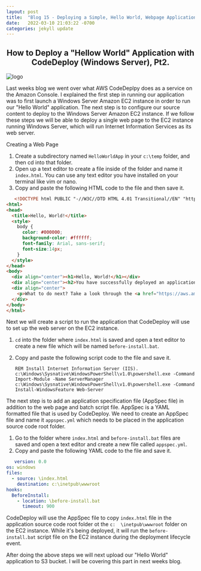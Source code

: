 ```yaml
---
layout: post
title:  "Blog 15 - Deploying a Simple, Hello World, Webpage Application using AWS CodeDeploy, Pt.2"
date:   2022-03-10 21:03:22 -0700
categories: jekyll update
---
```


## <center>How to Deploy a "Hellow World" Application with CodeDeploy (Windows Server), Pt2.</center>
![logo](https://i0.wp.com/blog.knoldus.com/wp-content/uploads/2018/12/aws_codedeploy.png?fit=698%2C400&ssl=1)

Last weeks blog we went over what AWS CodeDeplpy does as a service on the Amazon Console. I explained the first step in running our application was to first launch a Windows Server Amazon EC2 instance in order to run our "Hello World" application. The next step is to configure our source content to deploy to the Windows Server Amazon EC2 instance. If we follow these steps we will be able to deploy a single web page to the EC2 instance running Windows Server, which will run Internet Information Services as its web server. 

Creating a Web Page
1. Create a subdirectory named `HelloWorldApp` in your `c:\temp` folder, and then cd into that folder.
2. Open up a text editor to create a file inside of the folder and name it `index.html`. You can use any text editor you have installed on your terminal like vim or nano. 
3. Copy and paste the following HTML code to the file and then save it. 
```html
   <!DOCTYPE html PUBLIC "-//W3C//DTD HTML 4.01 Transitional//EN" "http://www.w3.org/TR/html4/loose.dtd">
<html>
<head>
  <title>Hello, World!</title>
  <style>
    body {
      color: #000000;
      background-color: #ffffff;
      font-family: Arial, sans-serif;  
      font-size:14px;
    }
  </style>
</head>
<body>
  <div align="center"><h1>Hello, World!</h1></div>
  <div align="center"><h2>You have successfully deployed an application using CodeDeploy</h2></div>
  <div align="center">
    <p>What to do next? Take a look through the <a href="https://aws.amazon.com/codedeploy">CodeDeploy Documentation</a>.</p>
  </div>
</body>
</html> 

```
Next we will create a script to run the application that CodeDeploy will use to set up the web server on the EC2 instance. 
1. `cd` into the folder where `index.html` is saved and open a text editor to create a new file which will be named `before-install.bat`. 
2. Copy and paste the following script code to the file and save it. 

    `REM Install Internet Information Server (IIS).
    c:\Windows\Sysnative\WindowsPowerShell\v1.0\powershell.exe -Command Import-Module -Name ServerManager
    c:\Windows\Sysnative\WindowsPowerShell\v1.0\powershell.exe -Command Install-WindowsFeature Web-Server`

The next step is to add an application specification file (AppSpec file) in addition to the web page and batch script file. AppSpec is a YAML formatted file that is used by CodeDeploy. We need to create an AppSpec file and name it `appspec.yml` which needs to be placed in the application source code root folder. 
1. Go to the folder where `index.html` and `before-install.bat` files are saved and open a text editor and create a new file called `appspec.yml`. 
2. Copy and paste the following YAML code to the file and save it. 
```yaml
   version: 0.0
os: windows
files:
  - source: \index.html
    destination: c:\inetpub\wwwroot
hooks:
  BeforeInstall:
    - location: \before-install.bat
      timeout: 900
```
CodeDeploy will use the AppSpec file to copy `index.html` file in the application source code root folder ot the `c:  \inetpub\wwwroot` folder on the EC2 instance. While it's being deployed, it will run the `before-install.bat` script file on the EC2 instance during the deployment lifecycle event. 

After doing the above steps we will next upload our "Hello World" application to S3 bucket. I will be covering this part in next weeks blog. 